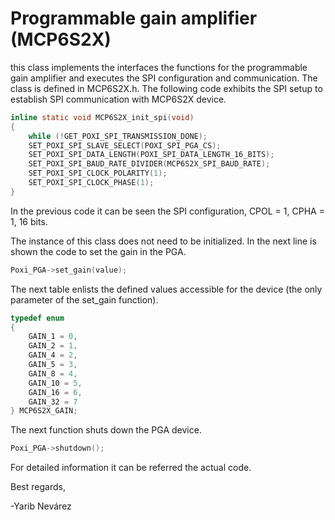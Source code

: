 # Programmable gain amplifier (MCP6S2X)

this class implements the interfaces the functions for the programmable gain amplifier and executes the SPI configuration and communication. The class is defined in MCP6S2X.h.
The following code exhibits the SPI setup to establish SPI communication with MCP6S2X device.

```C
inline static void MCP6S2X_init_spi(void)
{
	while (!GET_POXI_SPI_TRANSMISSION_DONE);
	SET_POXI_SPI_SLAVE_SELECT(POXI_SPI_PGA_CS);
	SET_POXI_SPI_DATA_LENGTH(POXI_SPI_DATA_LENGTH_16_BITS);
	SET_POXI_SPI_BAUD_RATE_DIVIDER(MCP6S2X_SPI_BAUD_RATE);
	SET_POXI_SPI_CLOCK_POLARITY(1);
	SET_POXI_SPI_CLOCK_PHASE(1);
}
```

In the previous code it can be seen the SPI configuration, CPOL = 1, CPHA = 1, 16 bits.

The instance of this class does not need to be initialized.
In the next line is shown the code to set the gain in the PGA.

```C
Poxi_PGA->set_gain(value);
```

The next table enlists the defined values accessible for the device (the only parameter of the set_gain function).

```C
typedef enum
{
	GAIN_1 = 0,
	GAIN_2 = 1,
	GAIN_4 = 2,
	GAIN_5 = 3,
	GAIN_8 = 4,
	GAIN_10 = 5,
	GAIN_16 = 6,
	GAIN_32 = 7
} MCP6S2X_GAIN;
```

The next function shuts down the PGA device.

```C
Poxi_PGA->shutdown();
```

For detailed information it can be referred the actual code.


Best regards,

-Yarib Nevárez

